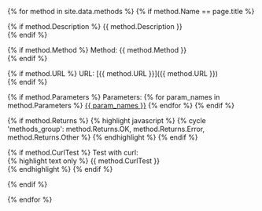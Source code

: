 {% for method in site.data.methods %}
{% if method.Name == page.title %}

{% if method.Description %} 
{{ method.Description }}  
{% endif %}

{% if method.Method %}
Method: {{ method.Method }}  
{% endif %}

{% if method.URL %}
URL: [{{ method.URL }}]({{ method.URL }})  
{% endif %}

{% if method.Parameters %}
Parameters: 
{% for param_names in method.Parameters %}
[{{ param_names }}]()
{% endfor %} 
{% endif %}

{% if method.Returns %}
{% highlight javascript %}
{% cycle 'methods_group': method.Returns.OK, method.Returns.Error, method.Returns.Other %} 
{% endhighlight %}
{% endif %}

{% if method.CurlTest %}
Test with curl:  
{% highlight text only %}
{{ method.CurlTest }}  
{% endhighlight %}
{% endif %} 

{% endif %}

{% endfor %}

